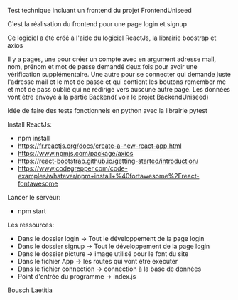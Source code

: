 Test technique incluant un frontend du projet FrontendUniseed

C'est la réalisation du frontend pour une page login et signup

Ce logiciel a été créé à l'aide du logiciel ReactJs, la librairie boostrap et axios

Il y a pages, une pour créer un compte avec en argument adresse mail, nom, prénom et mot de passe demandé deux fois pour avoir une vérification supplémentaire. Une autre pour se connecter qui demande juste l'adresse mail et le mot de passe et qui contient les boutons remember me et mot de pass oublié qui ne redirige vers auscune autre page. Les données vont être envoyé à la partie Backend( voir le projet BackendUniseed)

Idée de faire des tests fonctionnels en python avec la librairie pytest

Install ReactJs:
- npm install
- https://fr.reactjs.org/docs/create-a-new-react-app.html
- https://www.npmjs.com/package/axios
- https://react-bootstrap.github.io/getting-started/introduction/
- https://www.codegrepper.com/code-examples/whatever/npm+install+%40fortawesome%2Freact-fontawesome

Lancer le serveur:
- npm start

Les ressources:
- Dans le dossier login -> Tout le développement de la page login
- Dans le dossier signup -> Tout le développement de la page login
- Dans le dossier picture -> image utilisé pour le font du site
- Dans le fichier App -> les routes qui vont être exécuter
- Dans le fichier connection -> connection à la base de données
- Point d'entrée du programme -> index.js

Bousch Laetitia